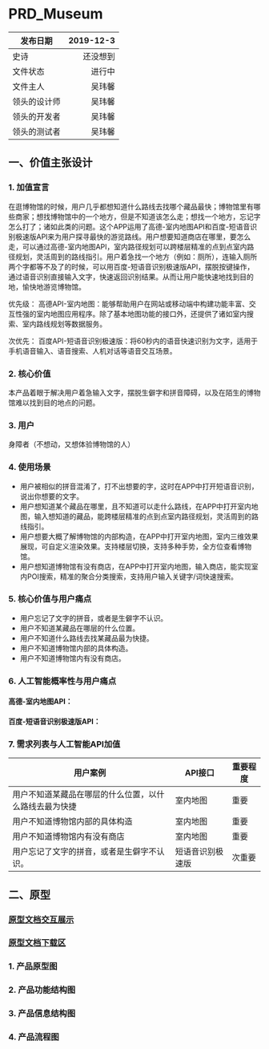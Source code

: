 # PRD_Museum
| 发布日期 | 2019-12-3 |
| --------   | -----:  |
| 史诗 | 还没想到 | 
| 文件状态 | 进行中 | 
| 文件主人 | 吴玮馨 | 
| 领头的设计师  | 吴玮馨 | 
| 领头的开发者  | 吴玮馨 | 
| 领头的测试者  | 吴玮馨 | 

## 一、价值主张设计
### 1. 加值宣言
在逛博物馆的时候，用户几乎都想知道什么路线去找哪个藏品最快；博物馆里有哪些商家；想找博物馆中的一个地方，但是不知道该怎么走；想找一个地方，忘记字怎么打了；诸如此类的问题。这个APP运用了高德-室内地图API和百度-短语音识别极速版API来为用户探寻最快的游览路线。用户想要知道商店在哪里，要怎么走，可以通过高德-室内地图API，室内路径规划可以跨楼层精准的点到点室内路径规划，灵活周到的路线指引。用户着急找一个地方（例如：厕所），连输入厕所两个字都等不及了的时候，可以用百度-短语音识别极速版API，摆脱按键操作，通过语音识别直接输入文字，快速返回识别结果。从而让用户能快速地找到目的地，愉快地游览博物馆。

优先级：
高德API-室内地图：能够帮助用户在网站或移动端中构建功能丰富、交互性强的室内地图应用程序。除了基本地图功能的接口外，还提供了诸如室内搜索、室内路线规划等数据服务。

次优先：
百度API-短语音识别极速版：将60秒内的语音快速识别为文字，适用于手机语音输入、语音搜索、人机对话等语音交互场景。

### 2. 核心价值
本产品着眼于解决用户着急输入文字，摆脱生僻字和拼音障碍，以及在陌生的博物馆难以找到目的地点的问题。

### 3. 用户
身障者（不想动，又想体验博物馆的人）

### 4. 使用场景
- 用户被相似的拼音混淆了，打不出想要的字，这时在APP中打开短语音识别，说出你想要的文字。
- 用户想知道某个藏品在哪里，且不知道可以走什么路线，在APP中打开室内地图，输入想知道的藏品，能跨楼层精准的点到点室内路径规划，灵活周到的路线指引。
- 用户想要大概了解博物馆的内部构造，在APP中打开室内地图，室内三维效果展现，可自定义渲染效果。支持楼层切换，支持多种手势，全方位查看博物馆。
- 用户想知道博物馆有没有商店，在APP中打开室内地图，输入商店，能实现室内POI搜索，精准的聚合分类搜索，支持用户输入关键字/词快速搜索。

### 5. 核心价值与用户痛点
- 用户忘记了文字的拼音，或者是生僻字不认识。
- 用户不知道某藏品在哪层的什么位置。
- 用户不知道什么路线去找某藏品最为快捷。
- 用户不知道博物馆内部的具体构造。
- 用户不知道博物馆内有没有商店。

### 6. 人工智能概率性与用户痛点
#### 高德-室内地图API：

#### 百度-短语音识别极速版API：


#### 
### 7. 需求列表与人工智能API加值
| 用户案例	| API接口	| 重要程度 |
| -- | -- | -- |
| 用户不知道某藏品在哪层的什么位置，以什么路线去最为快捷 | 室内地图 	| 重要 |
| 用户不知道博物馆内部的具体构造 |  室内地图	| 重要 |
| 用户不知道博物馆内有没有商店	| 室内地图	| 重要 |
| 用户忘记了文字的拼音，或者是生僻字不认识。	| 短语音识别极速版	| 次重要 |

## 二、原型

### [原型文档交互展示]()
### [原型文档下载区]()

### 1. 产品原型图

### 2. 产品功能结构图


### 3. 产品信息结构图


### 4. 产品流程图

